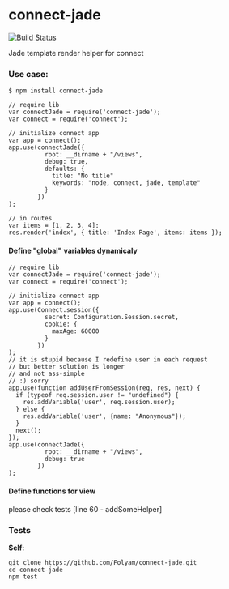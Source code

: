 # connect-jade

[![Build Status](https://travis-ci.org/Yitsushi/connect-jade.svg)](https://travis-ci.org/Yitsushi/connect-jade)

Jade template render helper for connect

### Use case:

    $ npm install connect-jade

    // require lib
    var connectJade = require('connect-jade');
    var connect = require('connect');

    // initialize connect app
    var app = connect();
    app.use(connectJade({
              root: __dirname + "/views",
              debug: true,
              defaults: {
                title: "No title"
                keywords: "node, connect, jade, template"
              }
            })
    );

    // in routes
    var items = [1, 2, 3, 4];
    res.render('index', { title: 'Index Page', items: items });

#### Define "global" variables dynamicaly

    // require lib
    var connectJade = require('connect-jade');
    var connect = require('connect');

    // initialize connect app
    var app = connect();
    app.use(Connect.session({
              secret: Configuration.Session.secret,
              cookie: {
                maxAge: 60000
              }
            })
    );
    // it is stupid because I redefine user in each request
    // but better solution is longer
    // and not ass-simple
    // :) sorry
    app.use(function addUserFromSession(req, res, next) {
      if (typeof req.session.user != "undefined") {
        res.addVariable('user', req.session.user);
      } else {
        res.addVariable('user', {name: "Anonymous"});
      }
      next();
    });
    app.use(connectJade({
              root: __dirname + "/views",
              debug: true
            })
    );

#### Define functions for view

please check tests [line 60 - addSomeHelper]

### Tests

**Self:**

    git clone https://github.com/Folyam/connect-jade.git
    cd connect-jade
    npm test

